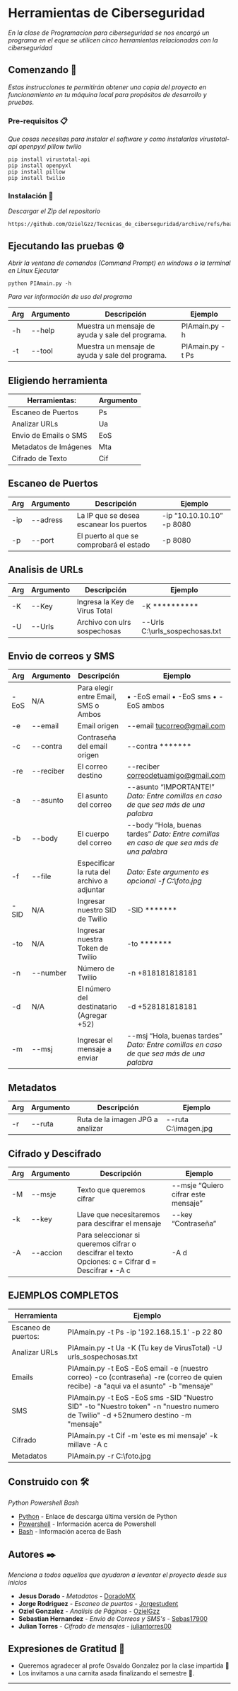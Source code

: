 # Herramientas de Ciberseguridad

_En la clase de Programacion para ciberseguridad se nos encargó un programa en el eque se utilicen cinco herramientas relacionadas con la ciberseguridad_

## Comenzando 🚀

_Estas instrucciones te permitirán obtener una copia del proyecto en funcionamiento en tu máquina local para propósitos de desarrollo y pruebas._



### Pre-requisitos 📋

_Que cosas necesitas para instalar el software y como instalarlas_
_virustotal-api_
_openpyxl_
_pillow_
_twilio_

```
pip install virustotal-api
pip install openpyxl
pip install pillow
pip install twilio
```

### Instalación 🔧

_Descargar el Zip del repositorio_

```
https://github.com/OzielGzz/Tecnicas_de_ciberseguridad/archive/refs/heads/main.zip
```

## Ejecutando las pruebas ⚙️

_Abrir la ventana de comandos (Command Prompt) en windows o la terminal en Linux_
_Ejecutar_

```
python PIAmain.py -h
```
_Para ver información de uso del programa_

| Arg | Argumento | Descripción | Ejemplo |
| ------------- | ------------- | ------------- | ------------- |
|-h	| --help    |        	Muestra un mensaje de ayuda y sale del programa.	| PIAmain.py -h
  -t	|--tool     |  	Muestra un mensaje de ayuda y sale del programa.	|PIAmain.py -t Ps

## Eligiendo herramienta

Herramientas:	|Argumento|
| --------|-------|
Escaneo de Puertos|	Ps|
Analizar URLs|	Ua|
Envio de Emails o SMS|	EoS|
Metadatos de Imágenes	|Mta|
Cifrado de Texto	|Cif|

## Escaneo de Puertos
|Arg	|Argumento	|Descripción	|Ejemplo|
|-|-|-|-|
-ip	|--adress|	La IP que se desea escanear los puertos	|-ip “10.10.10.10” -p 8080                           
-p	|--port	|El puerto al que se comprobará el estado	|-p 8080       

## Analisis de URLs
Arg	|Argumento	|Descripción|	Ejemplo|
|-|-|-|-|
-K|	--Key|	Ingresa la Key de Virus Total|	-K **********
-U|	--Urls	|Archivo con ulrs sospechosas	|--Urls C:\urls_sospechosas.txt

## Envio de correos y SMS
Arg	|Argumento	|Descripción|	Ejemplo|
|-|-|-|-|
|-EoS	|N/A	|Para elegir entre Email, SMS o Ambos	|•	-EoS email •	-EoS sms •	-EoS ambos|
|-e	|--email	|Email origen	|--email tucorreo@gmail.com
|-c	|--contra|	Contraseña del email origen	|--contra *******
|-re	|--reciber	|El correo destino|	--reciber correodetuamigo@gmail.com
|-a|	--asunto	|El asunto del correo	|--asunto “IMPORTANTE!” _Dato: Entre comillas en caso de que sea más de una palabra_
|-b	|--body|	El cuerpo del correo	|--body “Hola, buenas tardes” _Dato: Entre comillas en caso de que sea más de una palabra_
|-f	|--file|	Especificar la ruta del archivo a adjuntar |_Dato: Este argumento es opcional	-f C:\foto.jpg_
|-SID |	N/A|	Ingresar nuestro SID de Twilio	|-SID *******
|-to |	N/A	|Ingresar nuestra Token de Twilio	|-to *******
|-n |	--number|	Número de Twilio	|-n +818181818181
|-d | N/A|	El número del destinatario (Agregar +52)	|-d +528181818181
|-m |	--msj	|Ingresar el mensaje a enviar	|--msj “Hola, buenas tardes” _Dato: Entre comillas en caso de que sea más de una palabra_

## Metadatos
Arg	|Argumento	|Descripción|	Ejemplo|
|-|-|-|-|
-r|	--ruta|	Ruta de la imagen JPG a analizar	|--ruta C:\imagen.jpg

## Cifrado y Descifrado
Arg	|Argumento	|Descripción|	Ejemplo|
|-|-|-|-|
-M	|--msje|	Texto que queremos cifrar|	--msje “Quiero cifrar este mensaje”
-k	|--key	|Llave que necesitaremos para descifrar el mensaje|	--key “Contraseña”
-A|	--accion |	Para seleccionar si queremos cifrar o descifrar el texto Opciones:  c = Cifrar  d = Descifrar	•	-A c | -A d

## EJEMPLOS COMPLETOS
Herramienta |	Ejemplo|
|-|-|
Escaneo de puertos:|	PIAmain.py -t Ps -ip '192.168.15.1' -p 22 80
Analizar URLs|	PIAmain.py -t Ua -K (Tu key de VirusTotal) -U urls_sospechosas.txt
Emails	|PIAmain.py -t EoS -EoS email -e (nuestro correo) -co (contraseña) -re (correo de quien recibe) -a "aqui va el asunto" -b "mensaje"
SMS	|PIAmain.py -t EoS -EoS sms -SID "Nuestro SID" -to "Nuestro token" -n "nuestro numero de Twilio" -d +52numero destino -m "mensaje"
Cifrado	|PIAmain.py -t Cif -m 'este es mi mensaje' -k millave -A c
Metadatos|	PIAmain.py -r C:\foto.jpg


## Construido con 🛠️

_Python_
_Powershell_
_Bash_

* [Python](https://www.python.org/downloads/) - Enlace de descarga última versión de Python
* [Powershell](https://docs.microsoft.com/en-us/powershell/scripting/overview?view=powershell-7.2) - Información acerca de Powershell
* [Bash](https://es.wikipedia.org/wiki/Bash) - Información acerca de Bash


## Autores ✒️

_Menciona a todos aquellos que ayudaron a levantar el proyecto desde sus inicios_

* **Jesus Dorado** - *Metadatos* - [DoradoMX](https://github.com/DoradoMx)
* **Jorge Rodriguez** - *Escaneo de puertos* - [Jorgestudent](https://github.com/Jorgestudent)
* **Oziel Gonzalez** - *Analisis de Páginas* - [OzielGzz](https://github.com/OzielGzz)
* **Sebastian Hernandez** - *Envio de Correos y SMS's* - [Sebas17900](https://github.com/Sebas17900)
* **Julian Torres** - *Cifrado de mensajes* - [juliantorres00](https://github.com/juliantorres00)


## Expresiones de Gratitud 🎁

* Queremos agradecer al profe Osvaldo Gonzalez por la clase impartida 📢
* Los invitamos a una carnita asada finalizando el semestre 🍺. 

---

